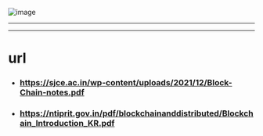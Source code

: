 ![image](https://github.com/user-attachments/assets/6b8072f2-ae54-4236-8996-4bcf7cf2585a)





---
---
# url 
- ### https://sjce.ac.in/wp-content/uploads/2021/12/Block-Chain-notes.pdf
- ### https://ntiprit.gov.in/pdf/blockchainanddistributed/Blockchain_Introduction_KR.pdf


 

 
